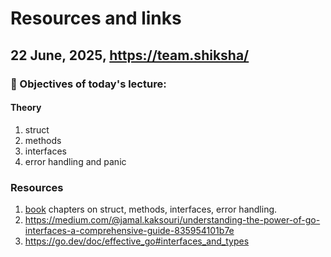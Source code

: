 # Resources and links
## 22 June, 2025, https://team.shiksha/

### 🎯 Objectives of today's lecture:

#### Theory

1. struct
2. methods
3. interfaces
4. error handling and panic

### Resources
1. [book](https://assets.digitalocean.com/books/how-to-code-in-go.pdf) chapters on struct, methods, interfaces, error handling.
2. https://medium.com/@jamal.kaksouri/understanding-the-power-of-go-interfaces-a-comprehensive-guide-835954101b7e
3. https://go.dev/doc/effective_go#interfaces_and_types


